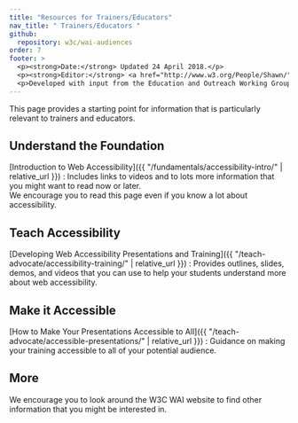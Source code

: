 ```yaml
---
title: "Resources for Trainers/Educators"
nav_title: " Trainers/Educators "
github:
  repository: w3c/wai-audiences
order: 7
footer: >
  <p><strong>Date:</strong> Updated 24 April 2018.</p>
  <p><strong>Editor:</strong> <a href="http://www.w3.org/People/Shawn/">Shawn Lawton Henry</a>.</p>
  <p>Developed with input from the Education and Outreach Working Group (<a href="http://www.w3.org/WAI/EO/">EOWG</a>).</p>
---
```


This page provides a starting point for information that is particularly relevant to trainers and educators.

## Understand the Foundation

[Introduction to Web Accessibility]({{ "/fundamentals/accessibility-intro/" | relative_url }})
: Includes links to videos and to lots more information that you might want to read now or later.<br/>We encourage you to read this page even if you know a lot about accessibility.

## Teach Accessibility

[Developing Web Accessibility Presentations and Training]({{ "/teach-advocate/accessibility-training/" | relative_url }})
: Provides outlines, slides, demos, and videos that you can use to help your students understand more about web accessibility.

## Make it Accessible

[How to Make Your Presentations Accessible to All]({{ "/teach-advocate/accessible-presentations/" | relative_url }})
: Guidance on making your training accessible to all of your potential audience.

## More

We encourage you to look around the W3C WAI website to find other information that you might be interested in.

